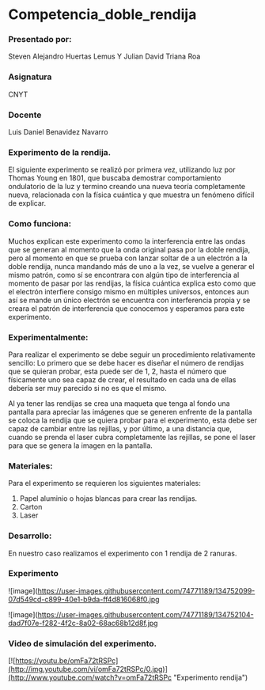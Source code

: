 # Competencia_doble_rendija
### Presentado por:
Steven Alejandro Huertas Lemus Y Julian David Triana Roa
### Asignatura
CNYT
### Docente
Luis Daniel Benavidez Navarro
                                                                                            
### Experimento de la rendija.

El siguiente experimento se realizó por primera vez, utilizando luz por Thomas Young en 1801, que buscaba demostrar comportamiento ondulatorio de la luz y termino creando una nueva teoría completamente nueva, relacionada con la física cuántica y que muestra un fenómeno difícil de explicar.

### Como funciona:

Muchos explican este experimento como la interferencia entre las ondas que se generan al momento que la onda original pasa por la doble rendija, pero al momento en que se prueba con lanzar soltar de a un electrón a la doble rendija, nunca mandando más de uno a la vez, se vuelve a generar el mismo patrón, como sí se encontrara con algún tipo de interferencia al momento de pasar por las rendijas, la física cuántica explica esto como que el electrón interfiere consigo mismo en múltiples universos, entonces aun así se mande un único electrón se encuentra con interferencia propia y se creara el patrón de interferencia que conocemos y esperamos para este experimento.

### Experimentalmente:
Para realizar el experimento se debe seguir un procedimiento relativamente sencillo:
Lo primero que se debe hacer es diseñar el número de rendijas que se quieran probar, esta puede ser de 1, 2, hasta el número que físicamente uno sea capaz de crear, el resultado en cada una de ellas debería ser muy parecido si no es que el mismo.

Al ya tener las rendijas se crea una maqueta que tenga al fondo una pantalla para apreciar las imágenes que se generen enfrente de la pantalla se coloca la rendija que se quiera probar para el experimento, esta debe ser capaz de cambiar entre las rejillas, y por último, a una distancia que, cuando se prenda el laser cubra completamente las rejillas, se pone el laser para que se genera la imagen en la pantalla.

### Materiales:

Para el experimento se requieren los siguientes materiales:
      
1. Papel aluminio o hojas blancas para crear las rendijas.
2. Carton
3. Laser

### Desarrollo:

En nuestro caso realizamos el experimento con 1 rendija de 2 ranuras.

### Experimento
![image](https://user-images.githubusercontent.com/74771189/134752099-07d549cd-c899-40e1-b9da-ff4d816068f0.jpg

![image](https://user-images.githubusercontent.com/74771189/134752104-dad7f07e-f282-4f2c-8a02-68ac68b12d8f.jpg

### Video de simulación del experimento.

[![https://youtu.be/omFa72tRSPc](http://img.youtube.com/vi/omFa72tRSPc/0.jpg)](http://www.youtube.com/watch?v=omFa72tRSPc "Experimento rendija")



